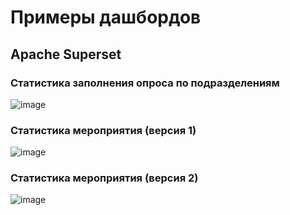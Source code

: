 # Примеры дашбордов

## Apache Superset

### Статистика заполнения опроса по подразделениям
![image](https://github.com/strangerjam/Dashboards/assets/64131776/70ec8690-5eaa-4fbe-84c7-e0a05cf88c73)


### Статистика мероприятия (версия 1)
![image](https://github.com/strangerjam/Dashboards/assets/64131776/df56b687-e508-4b00-920e-c67dea31b1ca)

### Статистика мероприятия (версия 2)
![image](https://github.com/strangerjam/Dashboards/assets/64131776/8adb492d-f074-4187-a726-3cd888903381)
